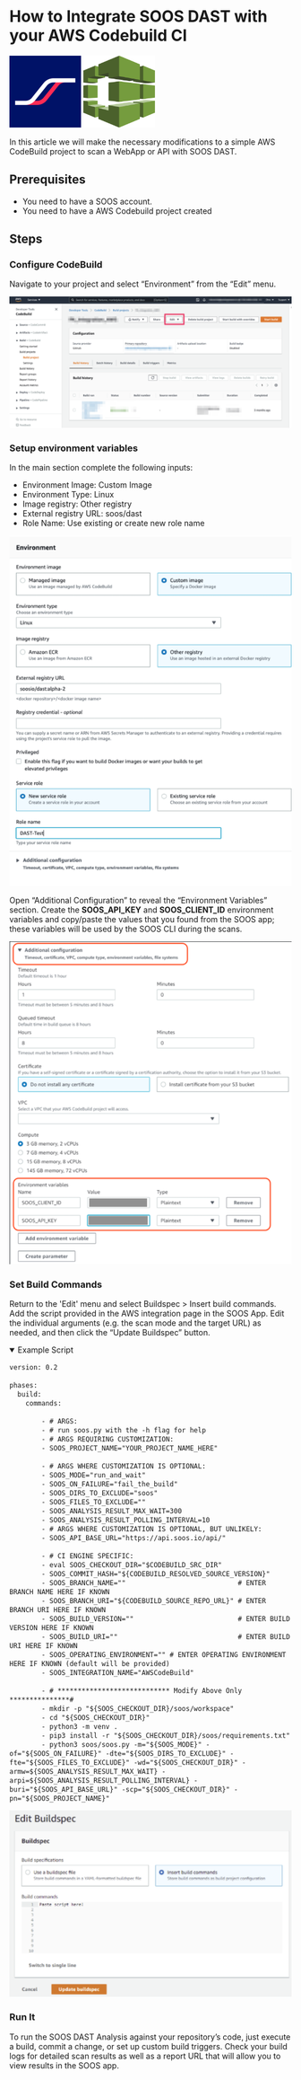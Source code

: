 # How to Integrate SOOS DAST with your AWS Codebuild CI

<img src="../assets/img/SOOS-Icon.png" alt="SOOS" width="128" height="128">
<img src="../assets/img/codebuild.png" alt="GitLab" width="128" height="128">

In this article we will make the necessary modifications to a simple AWS CodeBuild project to scan a WebApp or API with SOOS DAST.

## Prerequisites
- You need to have a SOOS account.
- You need to have a AWS Codebuild project created

## Steps

### **Configure CodeBuild**

Navigate to your project and select “Environment” from the “Edit” menu.


<img src="../assets/img/codebuild-edit.png">

### **Setup environment variables**
In the main section complete the following inputs:
- Environment Image: Custom Image
- Environment Type: Linux
- Image registry: Other registry
- External registry URL: soos/dast
- Role Name: Use existing or create new role name

<img src="../assets/img/codebuild-envs.png">

Open “Additional Configuration” to reveal the “Environment Variables” section. Create the **SOOS_API_KEY**  and **SOOS_CLIENT_ID** environment variables and copy/paste the values that you found from the SOOS app; these variables will be used by the SOOS CLI during the scans.

<img src="../assets/img/codebuild-additionalconfig.png">

### **Set Build Commands**
Return to the 'Edit' menu and select Buildspec > Insert build commands.  Add the script provided in the AWS integration page in the SOOS App. Edit the individual arguments (e.g. the scan mode and the target URL) as needed, and then click the “Update Buildspec” button.

<details open>
<summary> Example Script </summary>

```
version: 0.2

phases:
  build:
    commands:

        - # ARGS:
        - # run soos.py with the -h flag for help
        - # ARGS REQUIRING CUSTOMIZATION:
        - SOOS_PROJECT_NAME="YOUR_PROJECT_NAME_HERE"
        
        - # ARGS WHERE CUSTOMIZATION IS OPTIONAL:
        - SOOS_MODE="run_and_wait"
        - SOOS_ON_FAILURE="fail_the_build"
        - SOOS_DIRS_TO_EXCLUDE="soos"
        - SOOS_FILES_TO_EXCLUDE=""
        - SOOS_ANALYSIS_RESULT_MAX_WAIT=300
        - SOOS_ANALYSIS_RESULT_POLLING_INTERVAL=10
        - # ARGS WHERE CUSTOMIZATION IS OPTIONAL, BUT UNLIKELY:
        - SOOS_API_BASE_URL="https://api.soos.io/api/"
        
        - # CI ENGINE SPECIFIC:
        - eval SOOS_CHECKOUT_DIR="$CODEBUILD_SRC_DIR"
        - SOOS_COMMIT_HASH="${CODEBUILD_RESOLVED_SOURCE_VERSION}"
        - SOOS_BRANCH_NAME=""                            # ENTER BRANCH NAME HERE IF KNOWN
        - SOOS_BRANCH_URI="${CODEBUILD_SOURCE_REPO_URL}" # ENTER BRANCH URI HERE IF KNOWN
        - SOOS_BUILD_VERSION=""                          # ENTER BUILD VERSION HERE IF KNOWN
        - SOOS_BUILD_URI=""                              # ENTER BUILD URI HERE IF KNOWN
        - SOOS_OPERATING_ENVIRONMENT="" # ENTER OPERATING ENVIRONMENT HERE IF KNOWN (default will be provided)
        - SOOS_INTEGRATION_NAME="AWSCodeBuild"

        - # **************************** Modify Above Only ***************#
        - mkdir -p "${SOOS_CHECKOUT_DIR}/soos/workspace"
        - cd "${SOOS_CHECKOUT_DIR}"
        - python3 -m venv .
        - pip3 install -r "${SOOS_CHECKOUT_DIR}/soos/requirements.txt"
        - python3 soos/soos.py -m="${SOOS_MODE}" -of="${SOOS_ON_FAILURE}" -dte="${SOOS_DIRS_TO_EXCLUDE}" -fte="${SOOS_FILES_TO_EXCLUDE}" -wd="${SOOS_CHECKOUT_DIR}" -armw=${SOOS_ANALYSIS_RESULT_MAX_WAIT} -arpi=${SOOS_ANALYSIS_RESULT_POLLING_INTERVAL} -buri="${SOOS_API_BASE_URL}" -scp="${SOOS_CHECKOUT_DIR}" -pn="${SOOS_PROJECT_NAME}" 
```

</details>

<img src="../assets/img/codebuild-buildspec.png">


### **Run It**
To run the SOOS DAST Analysis against your repository’s code, just execute a build, commit a change, or set up custom build triggers. Check your build logs for detailed scan results as well as a report URL that will allow you to view results in the SOOS app. 

